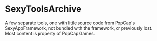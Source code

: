 # SexyToolsArchive
A few separate tools, one with little source code from PopCap's SexyAppFramework, not bundled with the framework, or previously lost. Most content is property of PopCap Games.
